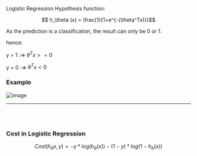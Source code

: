 Logistic Regression Hypothesis function:

$$ h_\theta (x) = \frac{1}{1+e^{-(\theta^Tx)}}$$

As the prediction is a classification, the result can only be 0 or 1.

hence:

y = 1 :=> $\theta^Tx >= 0$

y = 0 :=> $\theta^Tx < 0$

### Example
![image](https://user-images.githubusercontent.com/76818035/172016831-7ce94fa5-724f-460d-ba5e-932ed5208676.png)

<hr>

<br><br>

### Cost in Logistic Regression
$$Cost(h_\theta x, y) = -y*log(h_\theta (x)) - (1-y)*log(1 - h_\theta (x))$$
